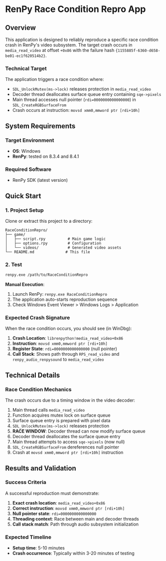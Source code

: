 # RenPy Race Condition Repro App

## Overview

This application is designed to reliably reproduce a specific race condition crash in RenPy's video subsystem. The target crash occurs in `media_read_video` at offset `+0x86` with the failure hash `{1155885f-6360-d658-be01-ec1f620514b2}`.

### Technical Target

The application triggers a race condition where:
- `SDL_UnlockMutex(ms->lock)` releases protection in `media_read_video`
- Decoder thread deallocates surface queue entry containing `sqe->pixels`
- Main thread accesses null pointer (`rdi=0000000000000000`) in `SDL_CreateRGBSurfaceFrom`
- Crash occurs at instruction: `movsd xmm0,mmword ptr [rdi+10h]`

## System Requirements

### Target Environment
- **OS**: Windows
- **RenPy**: tested on 8.3.4 and 8.4.1

### Required Software
- RenPy SDK (latest version)

## Quick Start

### 1. Project Setup

Clone or extract this project to a directory:
```
RaceConditionRepro/
├── game/
│   ├── script.rpy          # Main game logic
│   ├── options.rpy         # Configuration
│   └── videos/             # Generated video assets
└── README.md              # This file
```

### 2. Test

```bash
renpy.exe /path/to/RaceConditionRepro
```

**Manual Execution**:
1. Launch RenPy: `renpy.exe RaceConditionRepro`
2. The application auto-starts reproduction sequence
4. Check Windows Event Viewer > Windows Logs > Application

### Expected Crash Signature

When the race condition occurs, you should see (in WinDbg):

1. **Crash Location**: `librenpython!media_read_video+0x86`
2. **Instruction**: `movsd xmm0,mmword ptr [rdi+10h]`
3. **Register State**: `rdi=0000000000000000` (null pointer)
4. **Call Stack**: Shows path through `RPS_read_video` and `renpy_audio_renpysound` to `media_read_video`

## Technical Details

### Race Condition Mechanics

The crash occurs due to a timing window in the video decoder:

1. Main thread calls `media_read_video`
2. Function acquires mutex lock on surface queue
3. Surface queue entry is prepared with pixel data
4. `SDL_UnlockMutex(ms->lock)` releases protection
5. **RACE WINDOW**: Decoder thread can now modify surface queue
6. Decoder thread deallocates the surface queue entry
7. Main thread attempts to access `sqe->pixels` (now null)
8. `SDL_CreateRGBSurfaceFrom` dereferences null pointer
9. Crash at `movsd xmm0,mmword ptr [rdi+10h]` instruction

## Results and Validation

### Success Criteria

A successful reproduction must demonstrate:

1. **Exact crash location**: `media_read_video+0x86`
2. **Correct instruction**: `movsd xmm0,mmword ptr [rdi+10h]`
3. **Null pointer state**: `rdi=0000000000000000`
4. **Threading context**: Race between main and decoder threads
5. **Call stack match**: Path through audio subsystem initialization

### Expected Timeline

- **Setup time**: 5-10 minutes
- **Crash occurrence**: Typically within 3-20 minutes of testing
